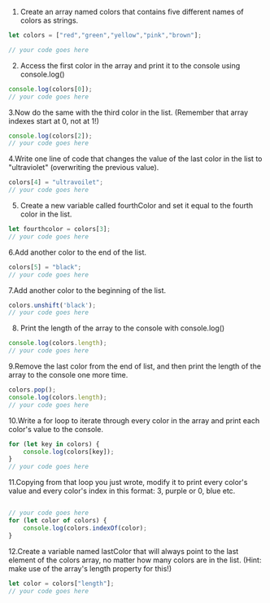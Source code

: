 1. Create an array named colors that contains five different names of colors as strings.

```js
let colors = ["red","green","yellow","pink","brown"];

// your code goes here
```

2. Access the first color in the array and print it to the console using console.log()

```js
console.log(colors[0]);
// your code goes here
```

3.Now do the same with the third color in the list. (Remember that array indexes start at 0, not at 1!)

```js
console.log(colors[2]);
// your code goes here
```

4.Write one line of code that changes the value of the last color in the list to "ultraviolet" (overwriting the previous value).

```js
colors[4] = "ultravoilet";
// your code goes here
```

5. Create a new variable called fourthColor and set it equal to the fourth color in the list.

```js
let fourthcolor = colors[3];
// your code goes here
```

6.Add another color to the end of the list.

```js
colors[5] = "black";
// your code goes here
```

7.Add another color to the beginning of the list.

```js
colors.unshift('black');
// your code goes here
```

8. Print the length of the array to the console with console.log()

```js
console.log(colors.length);
// your code goes here
```

9.Remove the last color from the end of list, and then print the length of the array to the console one more time.

```js
colors.pop();
console.log(colors.length);
// your code goes here
```

10.Write a for loop to iterate through every color in the array and print each color's value to the console.

```js
for (let key in colors) {
    console.log(colors[key]);
}
// your code goes here
```

11.Copying from that loop you just wrote, modify it to print every color's value and every color's index in this format: 3, purple or 0, blue etc.

```js

// your code goes here
for (let color of colors) {
    console.log(colors.indexOf(color);
}
```

12.Create a variable named lastColor that will always point to the last element of the colors array, no matter how many colors are in the list. (Hint: make use of the array's length property for this!)

```js
let color = colors["length"];
// your code goes here
```